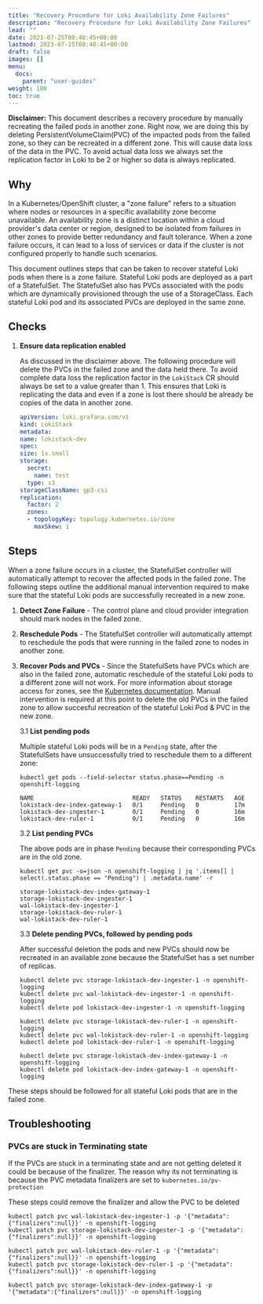 ```yaml
---
title: "Recovery Procedure for Loki Availability Zone Failures"
description: "Recovery Procedure for Loki Availability Zone Failures"
lead: ""
date: 2023-07-25T08:48:45+00:00
lastmod: 2023-07-25T08:48:45+00:00
draft: false
images: []
menu:
  docs:
    parent: "user-guides"
weight: 100
toc: true
---
```


**Disclaimer:** This document describes a recovery procedure by manually recreating the failed pods in another zone. Right now, we are doing this by deleting PersistentVolumeClaim(PVC) of the impacted pods from the failed zone, so they can be recreated in a different zone. This will cause data loss of the data in the PVC. To avoid actual data loss we always set the replication factor in Loki to be 2 or higher so data is always replicated.

## Why

In a Kubernetes/OpenShift cluster, a "zone failure" refers to a situation where nodes or resources in a specific availability zone become unavailable. An availability zone is a distinct location within a cloud provider's data center or region, designed to be isolated from failures in other zones to provide better redundancy and fault tolerance. When a zone failure occurs, it can lead to a loss of services or data if the cluster is not configured properly to handle such scenarios.

This document outlines steps that can be taken to recover stateful Loki pods when there is a zone failure. Stateful Loki pods are deployed as a part of a StatefulSet. The StatefulSet also has PVCs associated with the pods which are dynamically provisioned through the use of a StorageClass. Each stateful Loki pod and its associated PVCs are deployed in the same zone.

## Checks

 1. **Ensure data replication enabled**

    As discussed in the disclaimer above. The following procedure will delete the PVCs in the failed zone and the data held there. To avoid complete data loss the replication factor in the `LokiStack` CR should always be set to a value greater than 1. This ensures that Loki is replicating the data and even if a zone is lost there should be already be copies of the data in another zone.

    ```yaml
    apiVersion: loki.grafana.com/v1
    kind: LokiStack
    metadata:
    name: lokistack-dev
    spec:
    size: 1x.small
    storage:
      secret:
        name: test
      type: s3
    storageClassName: gp3-csi
    replication:
      factor: 2
      zones:
      - topologyKey: topology.kubernetes.io/zone
        maxSkew: 1
    ```

## Steps

When a zone failure occurs in a cluster, the StatefulSet controller will automatically attempt to recover the affected pods in the failed zone. The following steps outline the additional manual intervention required to make sure that the stateful Loki pods are successfully recreated in a new zone.

 1. **Detect Zone Failure** - The control plane and cloud provider integration should mark nodes in the failed zone.

 2. **Reschedule Pods** - The StatefulSet controller will automatically attempt to reschedule the pods that were running in the failed zone to nodes in another zone.
  
 3. **Recover Pods and PVCs** - Since the StatefulSets have PVCs which are also in the failed zone, automatic reschedule of the stateful Loki pods to a different zone will not work. For more information about storage access for zones, see the [Kubernetes documentation](https://kubernetes.io/docs/setup/best-practices/multiple-zones/#storage-access-for-zones). Manual intervention is required at this point to delete the old PVCs in the failed zone to allow succesful recreation of the stateful Loki Pod & PVC in the new zone.
  
    3.1 **List pending pods**

    Multiple stateful Loki pods will be in a `Pending` state, after the StatefulSets have unsuccessfully tried to reschedule them to a different zone:

    ```console
    kubectl get pods --field-selector status.phase==Pending -n openshift-logging
    ```

    ```console
    NAME                            READY   STATUS    RESTARTS   AGE
    lokistack-dev-index-gateway-1   0/1     Pending   0          17m
    lokistack-dev-ingester-1        0/1     Pending   0          16m
    lokistack-dev-ruler-1           0/1     Pending   0          16m
    ```

    3.2 **List pending PVCs**

    The above pods are in phase `Pending` because their corresponding PVCs are  in the old zone.

    ```console
    kubectl get pvc -o=json -n openshift-logging | jq '.items[] | select(.status.phase == "Pending") | .metadata.name' -r
    ```

    ```console
    storage-lokistack-dev-index-gateway-1
    storage-lokistack-dev-ingester-1
    wal-lokistack-dev-ingester-1
    storage-lokistack-dev-ruler-1 
    wal-lokistack-dev-ruler-1
    ```

    3.3 **Delete pending PVCs, followed by pending pods**

    After successful deletion the pods and new PVCs should now be recreated in an available zone because the StatefulSet has a set number of replicas.

    ```console
    kubectl delete pvc storage-lokistack-dev-ingester-1 -n openshift-logging
    kubectl delete pvc wal-lokistack-dev-ingester-1 -n openshift-logging
    kubectl delete pod lokistack-dev-ingester-1 -n openshift-logging
    
    kubectl delete pvc storage-lokistack-dev-ruler-1 -n openshift-logging
    kubectl delete pvc wal-lokistack-dev-ruler-1 -n openshift-logging
    kubectl delete pod lokistack-dev-ruler-1 -n openshift-logging

    kubectl delete pvc storage-lokistack-dev-index-gateway-1 -n openshift-logging
    kubectl delete pod lokistack-dev-index-gateway-1 -n openshift-logging
    ```

These steps should be followed for all stateful Loki pods that are in the failed zone.

## Troubleshooting

### PVCs are stuck in Terminating state

If the PVCs are stuck in a terminating state and are not getting deleted it could be because of the finalizer. The reason why its not terminating is because the PVC metadata finalizers are set to `kubernetes.io/pv-protection`

These steps could remove the finalizer and allow the PVC to be deleted

```console
kubectl patch pvc wal-lokistack-dev-ingester-1 -p '{"metadata":{"finalizers":null}}' -n openshift-logging
kubectl patch pvc storage-lokistack-dev-ingester-1 -p '{"metadata":{"finalizers":null}}' -n openshift-logging

kubectl patch pvc wal-lokistack-dev-ruler-1 -p '{"metadata":{"finalizers":null}}' -n openshift-logging
kubectl patch pvc storage-lokistack-dev-ruler-1 -p '{"metadata":{"finalizers":null}}' -n openshift-logging

kubectl patch pvc storage-lokistack-dev-index-gateway-1 -p '{"metadata":{"finalizers":null}}' -n openshift-logging
```
